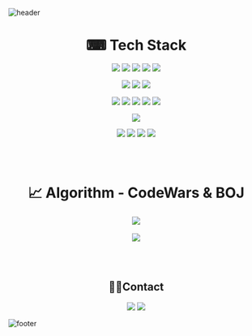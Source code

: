![header](https://capsule-render.vercel.app/api?type=waving&color=EEE8AA&height=100&section=header&text=Endure%20and%20Type,%20Get%20Development%20Knowledge&fontSize=27&animation=fadeIn&fontColor=6495ED&fontAlignY=15)
<!--
**vivala0519/vivala0519** is a ✨ _special_ ✨ repository because its `README.md` (this file) appears on your GitHub profile.

Here are some ideas to get you started:

- 🔭 I’m currently working on ...
- 🌱 I’m currently learning ...
- 👯 I’m looking to collaborate on ...
- 🤔 I’m looking for help with ...
- 💬 Ask me about ...
- 📫 How to reach me: ...
- 😄 Pronouns: ...
- ⚡ Fun fact: ...
-->
<h1 align="center">⌨ Tech Stack</h1>
<p align="center"><img src="https://img.shields.io/badge/Python-white?style=for-the-badge&logo=Python&logoColor=#3776AB"/> <img src="https://img.shields.io/badge/Java-007396?style=for-the-badge&logo=Java&logoColor=white"/> <img src="https://img.shields.io/badge/Spring-6DB33F?style=for-the-badge&logo=Spring&logoColor=white"/> <img src="https://img.shields.io/badge/Django-092E20?style=for-the-badge&logo=Django&logoColor=white"/> <img src="https://img.shields.io/badge/Flask-000000?style=for-the-badge&logo=Flask&logoColor=white"/></p>
<p align="center"><img src="https://img.shields.io/badge/React-61DAFB?style=for-the-badge&logo=React&logoColor=white"/> <img src="https://img.shields.io/badge/React--Native-black?style=for-the-badge&logo=React&logoColor=61DAFB"/> <img src="https://img.shields.io/badge/JavaScript-F7DF1E?style=for-the-badge&logo=JavaScript&logoColor=white"/></p>
<p align="center"><img src="https://img.shields.io/badge/MongoDB-47A248?style=for-the-badge&logo=MongoDB&logoColor=white"/> <img src="https://img.shields.io/badge/MariaDB-003545?style=for-the-badge&logo=MariaDB&logoColor=white"/> <img src="https://img.shields.io/badge/Oracle-F80000?style=for-the-badge&logo=Oracle&logoColor=white"/> <img src="https://img.shields.io/badge/MySQL-4479A1?style=for-the-badge&logo=MySQL&logoColor=white"/> <img src="https://img.shields.io/badge/SQLite-003B57?style=for-the-badge&logo=SQLite&logoColor=white"/> </p>
<p align="center"><img src="https://img.shields.io/badge/AWS-232F3E?style=for-the-badge&logo=Amazon AWS&logoColor=white"/></p>
<p align="center"> <img src="https://img.shields.io/badge/GitHub-181717?style=for-the-badge&logo=GitHub&logoColor=white"/> <img src="https://img.shields.io/badge/Git-F05032?style=for-the-badge&logo=Git&logoColor=white"/> <img src="https://img.shields.io/badge/Slack-4A154B?style=for-the-badge&logo=Slack&logoColor=white"/> <img src="https://img.shields.io/badge/Trello-0052CC?style=for-the-badge&logo=Trello&logoColor=white"/></p>


<br/><br/>
<h1 align="center">📈 Algorithm - CodeWars & BOJ</h1>
<p align="center">
<img src="https://www.codewars.com/users/vivala0519/badges/large"><br/><br/>
<img src="http://mazassumnida.wtf/api/v2/generate_badge?boj=vivala0519"></p>


<br/><br/>
<h2 align="center">🙋‍♂️Contact</h2>
<p align="center"><a href="https://velog.io/@vivala0519"><img src="https://img.shields.io/badge/Velog-11B48A?style=flat&logo=Vimeo&logoColor=white&link=https://velog.io/@vivala0519"/></a> <a href="https://www.instagram.com/sgo_lee/"><img src="https://img.shields.io/badge/Instagram-E4405F?style=flat&logo=Instagram&logoColor=white&link=https://www.instagram.com/sgo_lee/"/></a></p>


![footer](https://capsule-render.vercel.app/api?type=waving&&color=gradient&height=100&section=footer&fontSize=90)
